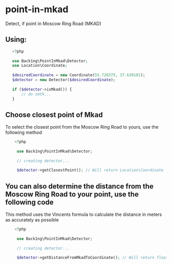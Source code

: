 # point-in-mkad
Detect, if point in Moscow Ring Road (MKAD)

## Using:

```php
   <?php
   
   use Back1ng\PointInMkad\Detector;
   use Location\Coordinate;
   
   $desiredCoordinate = new Coordinate(55.720375, 37.639101);
   $detector = new Detector($desiredCoordinate);
   
   if ($detector->isMkad()) {
       // do smth...
   }
```

## Choose closest point of Mkad

To select the closest point from the Moscow Ring Road to yours, use the following method
```php
    <?php
    
     use Back1ng\PointInMkad\Detector;
     
     // creating detector...
     
     $detector->getClosestPoint(); // Will return Location\Coordinate
```

## You can also determine the distance from the Moscow Ring Road to your point, use the following code

This method uses the Vincents formula to calculate the distance in meters as accurately as possible

```php
    <?php
    
     use Back1ng\PointInMkad\Detector;
     
     // creating detector...
     
     $detector->getDistanceFromMkadToCoordinate(); // Will return float of distance in meters
```